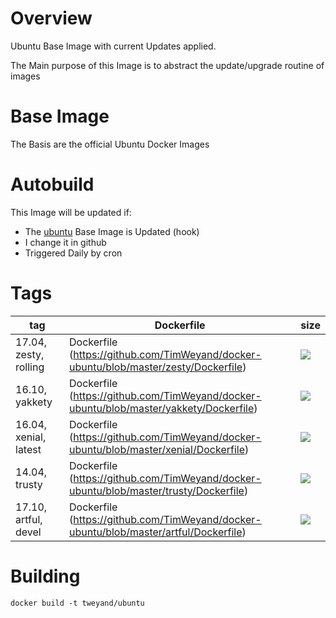 Overview
========

Ubuntu Base Image with current Updates applied.

The Main purpose of this Image is to abstract the update/upgrade routine of images 

Base Image
========

The Basis are the official Ubuntu Docker Images

Autobuild
========
This Image will be updated if:
* The [ubuntu](https://hub.docker.com/_/ubuntu/) Base Image is Updated (hook)
* I change it in github
* Triggered Daily by cron

Tags
========

| tag                          | Dockerfile                      | size |
| ---------------------------- | -------------------------------- | ---- |
| 17.04, zesty, rolling | Dockerfile (https://github.com/TimWeyand/docker-ubuntu/blob/master/zesty/Dockerfile)   | [![](https://images.microbadger.com/badges/image/tweyand/ubuntu:zesty.svg)](https://microbadger.com/images/tweyand/ubuntu:zesty "Get your own image badge on microbadger.com") |
| 16.10, yakkety | Dockerfile (https://github.com/TimWeyand/docker-ubuntu/blob/master/yakkety/Dockerfile)    | [![](https://images.microbadger.com/badges/image/klambt/tweyand/ubuntu:yakkety.svg)](https://microbadger.com/images/tweyand/ubuntu:yakkety "Get your own image badge on microbadger.com") |
| 16.04, xenial, latest  | Dockerfile (https://github.com/TimWeyand/docker-ubuntu/blob/master/xenial/Dockerfile)   | [![](https://images.microbadger.com/badges/image/tweyand/ubuntu:xenial.svg)](https://microbadger.com/images/tweyand/ubuntu:xenial "Get your own image badge on microbadger.com") |
| 14.04, trusty | Dockerfile (https://github.com/TimWeyand/docker-ubuntu/blob/master/trusty/Dockerfile) | [![](https://images.microbadger.com/badges/image/klambt/tweyand/ubuntu:trusty.svg)](https://microbadger.com/images/klambt/tweyand/ubuntu:trusty "Get your own image badge on microbadger.com") |
| 17.10, artful, devel |  Dockerfile (https://github.com/TimWeyand/docker-ubuntu/blob/master/artful/Dockerfile) | [![](https://images.microbadger.com/badges/image/klambt/tweyand/ubuntu:artful.svg)](https://microbadger.com/images/tweyand/ubuntu:artful "Get your own image badge on microbadger.com") |


Building
========

```docker build -t tweyand/ubuntu```